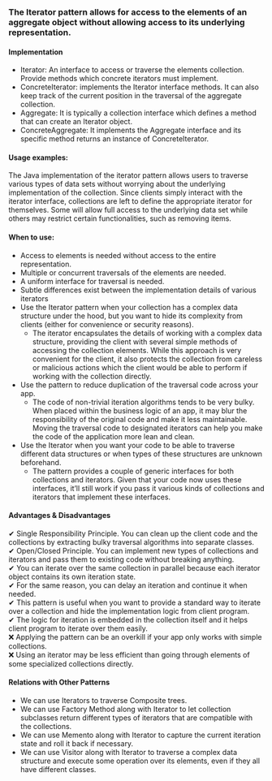 ### The Iterator pattern allows for access to the elements of an aggregate object without allowing access to its underlying representation.


#### Implementation
 * Iterator: An interface to access or traverse the elements collection. Provide methods which concrete iterators must implement.
 * ConcreteIterator: implements the Iterator interface methods. It can also keep track of the current position in the traversal of the aggregate collection.
 * Aggregate: It is typically a collection interface which defines a method that can create an Iterator object.
 * ConcreteAggregate: It implements the Aggregate interface and its specific method returns an instance of ConcreteIterator.


#### Usage examples: 
The Java implementation of the iterator pattern allows users to traverse various types of data sets without worrying about the underlying implementation of the collection. Since clients simply interact with the iterator interface, collections are left to define the appropriate iterator for themselves. Some will allow full access to the underlying data set while others may restrict certain functionalities, such as removing items.


#### When to use:
 * Access to elements is needed without access to the entire representation.
 * Multiple or concurrent traversals of the elements are needed.
 * A uniform interface for traversal is needed.
 * Subtle differences exist between the implementation details of various iterators
 * Use the Iterator pattern when your collection has a complex data structure under the hood, but you want to hide its complexity from clients (either for convenience or security reasons).
	 * The iterator encapsulates the details of working with a complex data structure, providing the client with several simple methods of accessing the collection elements. While this approach is very convenient for the client, it also protects the collection from careless or malicious actions which the client would be able to perform if working with the collection directly.
 * Use the pattern to reduce duplication of the traversal code across your app.
	 * The code of non-trivial iteration algorithms tends to be very bulky. When placed within the business logic of an app, it may blur the responsibility of the original code and make it less maintainable. Moving the traversal code to designated iterators can help you make the code of the application more lean and clean.
 * Use the Iterator when you want your code to be able to traverse different data structures or when types of these structures are unknown beforehand.
	 * The pattern provides a couple of generic interfaces for both collections and iterators. Given that your code now uses these interfaces, it’ll still work if you pass it various kinds of collections and iterators that implement these interfaces.
 

#### Advantages & Disadvantages
 ✔ Single Responsibility Principle. You can clean up the client code and the collections by extracting bulky traversal algorithms into separate classes. <br/>
 ✔ Open/Closed Principle. You can implement new types of collections and iterators and pass them to existing code without breaking anything. <br/>
 ✔ You can iterate over the same collection in parallel because each iterator object contains its own iteration state. <br/>
 ✔ For the same reason, you can delay an iteration and continue it when needed. <br/>
 ✔ This pattern is useful when you want to provide a standard way to iterate over a collection and hide the implementation logic from client program. <br/>
 ✔ The logic for iteration is embedded in the collection itself and it helps client program to iterate over them easily. <br/>
 ❌ Applying the pattern can be an overkill if your app only works with simple collections. <br/>
 ❌ Using an iterator may be less efficient than going through elements of some specialized collections directly. <br/>


#### Relations with Other Patterns
 * We can use Iterators to traverse Composite trees.
 * We can use Factory Method along with Iterator to let collection subclasses return different types of iterators that are compatible with the collections.
 * We can use Memento along with Iterator to capture the current iteration state and roll it back if necessary.
 * We can use Visitor along with Iterator to traverse a complex data structure and execute some operation over its elements, even if they all have different classes.
